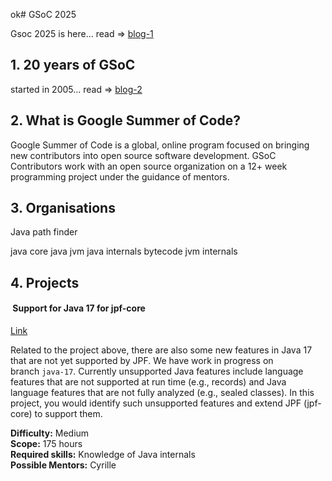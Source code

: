 ok# GSoC 2025

  Gsoc 2025 is here... read => [blog-1](https://opensource.googleblog.com/2025/01/google-summer-of-code-2025-is-here.html)

## 1. 20 years of GSoC

started in 2005... read => [blog-2]()

## 2. What is Google Summer of Code?

Google Summer of Code is a global, online program focused on bringing new contributors into open source software development. GSoC Contributors work with an open source organization on a 12+ week programming project under the guidance of mentors.

## 3. Organisations

Java path finder

java core java jvm java internals bytecode jvm internals

## 4. Projects

####  Support for Java 17 for jpf-core

[Link](https://github.com/javapathfinder/jpf-core/wiki/GSoC-2025-Project-Ideas#-support-for-java-17-for-jpf-core)

Related to the project above, there are also some new features in Java 17 that are not yet supported by JPF. We have work in progress on branch `java-17`. Currently unsupported Java features include language features that are not supported at run time (e.g., records) and Java language features that are not fully analyzed (e.g., sealed classes). In this project, you would identify such unsupported features and extend JPF (jpf-core) to support them.

**Difficulty:** Medium  
**Scope:** 175 hours  
**Required skills:** Knowledge of Java internals  
**Possible Mentors:** Cyrille